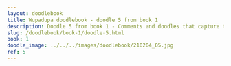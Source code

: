 ```yaml
---
layout: doodlebook
title: Wupadupa doodlebook - doodle 5 from book 1
description: Doodle 5 from book 1 - Comments and doodles that capture the essence of this event  
slug: /doodlebook/book-1/doodle-5.html
book: 1
doodle_image: ../../../images/doodlebook/210204_05.jpg
ref: 5
---	  
```

																																																																							
